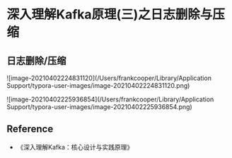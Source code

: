 # 深入理解Kafka原理(三)之日志删除与压缩





## 日志删除/压缩





![image-20210402224831120](/Users/frankcooper/Library/Application Support/typora-user-images/image-20210402224831120.png)





![image-20210402225936854](/Users/frankcooper/Library/Application Support/typora-user-images/image-20210402225936854.png)







## Reference

- 《深入理解Kafka：核心设计与实践原理》